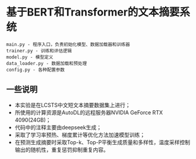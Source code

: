 # 基于BERT和Transformer的文本摘要系统

```
main.py - 程序入口，负责初始化模型、数据加载器和训练器
trainer.py - 训练和评估逻辑
model.py - 模型定义
data_loader.py - 数据加载和预处理
config.py - 各种配置参数
```

## 一些说明
- 本实验是在‌LCSTS中文短文本摘要数据集上进行；
- 所使用的计算资源是AutoDL的远程服务器NVIDIA GeForce RTX 4090(24GB)；
- 代码中的注释主要由deepseek生成；
- 采取了学习率预热、梯度累计等优化方法加速模型训练；
- 在预测生成摘要时采取Top-k、Top-P平衡生成质量和多样性，温度采样控制输出的随机性，重复惩罚抑制重复内容。
